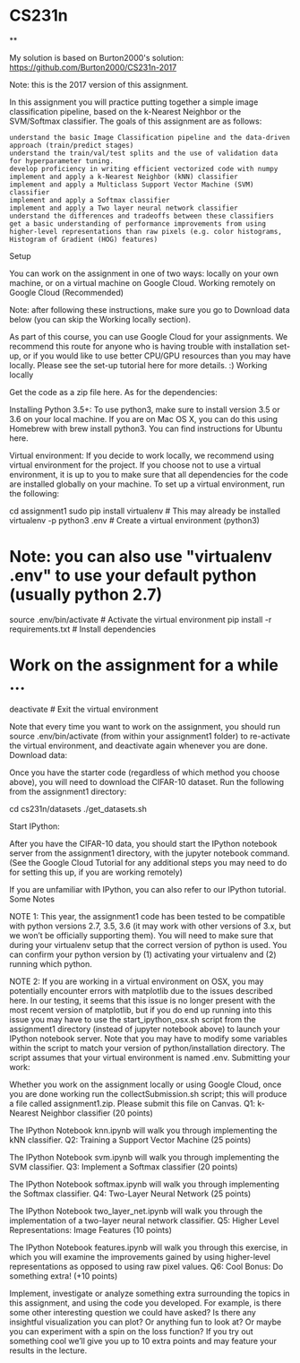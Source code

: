 # CS231n 

**

My solution is based on Burton2000's solution:
https://github.com/Burton2000/CS231n-2017



Note: this is the 2017 version of this assignment.

In this assignment you will practice putting together a simple image classification pipeline, based on the k-Nearest Neighbor or the SVM/Softmax classifier. The goals of this assignment are as follows:

    understand the basic Image Classification pipeline and the data-driven approach (train/predict stages)
    understand the train/val/test splits and the use of validation data for hyperparameter tuning.
    develop proficiency in writing efficient vectorized code with numpy
    implement and apply a k-Nearest Neighbor (kNN) classifier
    implement and apply a Multiclass Support Vector Machine (SVM) classifier
    implement and apply a Softmax classifier
    implement and apply a Two layer neural network classifier
    understand the differences and tradeoffs between these classifiers
    get a basic understanding of performance improvements from using higher-level representations than raw pixels (e.g. color histograms, Histogram of Gradient (HOG) features)

Setup

You can work on the assignment in one of two ways: locally on your own machine, or on a virtual machine on Google Cloud.
Working remotely on Google Cloud (Recommended)

Note: after following these instructions, make sure you go to Download data below (you can skip the Working locally section).

As part of this course, you can use Google Cloud for your assignments. We recommend this route for anyone who is having trouble with installation set-up, or if you would like to use better CPU/GPU resources than you may have locally. Please see the set-up tutorial here for more details. :)
Working locally

Get the code as a zip file here. As for the dependencies:

Installing Python 3.5+: To use python3, make sure to install version 3.5 or 3.6 on your local machine. If you are on Mac OS X, you can do this using Homebrew with brew install python3. You can find instructions for Ubuntu here.

Virtual environment: If you decide to work locally, we recommend using virtual environment for the project. If you choose not to use a virtual environment, it is up to you to make sure that all dependencies for the code are installed globally on your machine. To set up a virtual environment, run the following:

cd assignment1
sudo pip install virtualenv      # This may already be installed
virtualenv -p python3 .env       # Create a virtual environment (python3)
# Note: you can also use "virtualenv .env" to use your default python (usually python 2.7)
source .env/bin/activate         # Activate the virtual environment
pip install -r requirements.txt  # Install dependencies
# Work on the assignment for a while ...
deactivate                       # Exit the virtual environment

Note that every time you want to work on the assignment, you should run source .env/bin/activate (from within your assignment1 folder) to re-activate the virtual environment, and deactivate again whenever you are done.
Download data:

Once you have the starter code (regardless of which method you choose above), you will need to download the CIFAR-10 dataset. Run the following from the assignment1 directory:

cd cs231n/datasets
./get_datasets.sh

Start IPython:

After you have the CIFAR-10 data, you should start the IPython notebook server from the assignment1 directory, with the jupyter notebook command. (See the Google Cloud Tutorial for any additional steps you may need to do for setting this up, if you are working remotely)

If you are unfamiliar with IPython, you can also refer to our IPython tutorial.
Some Notes

NOTE 1: This year, the assignment1 code has been tested to be compatible with python versions 2.7, 3.5, 3.6 (it may work with other versions of 3.x, but we won’t be officially supporting them). You will need to make sure that during your virtualenv setup that the correct version of python is used. You can confirm your python version by (1) activating your virtualenv and (2) running which python.

NOTE 2: If you are working in a virtual environment on OSX, you may potentially encounter errors with matplotlib due to the issues described here. In our testing, it seems that this issue is no longer present with the most recent version of matplotlib, but if you do end up running into this issue you may have to use the start_ipython_osx.sh script from the assignment1 directory (instead of jupyter notebook above) to launch your IPython notebook server. Note that you may have to modify some variables within the script to match your version of python/installation directory. The script assumes that your virtual environment is named .env.
Submitting your work:

Whether you work on the assignment locally or using Google Cloud, once you are done working run the collectSubmission.sh script; this will produce a file called assignment1.zip. Please submit this file on Canvas.
Q1: k-Nearest Neighbor classifier (20 points)

The IPython Notebook knn.ipynb will walk you through implementing the kNN classifier.
Q2: Training a Support Vector Machine (25 points)

The IPython Notebook svm.ipynb will walk you through implementing the SVM classifier.
Q3: Implement a Softmax classifier (20 points)

The IPython Notebook softmax.ipynb will walk you through implementing the Softmax classifier.
Q4: Two-Layer Neural Network (25 points)

The IPython Notebook two_layer_net.ipynb will walk you through the implementation of a two-layer neural network classifier.
Q5: Higher Level Representations: Image Features (10 points)

The IPython Notebook features.ipynb will walk you through this exercise, in which you will examine the improvements gained by using higher-level representations as opposed to using raw pixel values.
Q6: Cool Bonus: Do something extra! (+10 points)

Implement, investigate or analyze something extra surrounding the topics in this assignment, and using the code you developed. For example, is there some other interesting question we could have asked? Is there any insightful visualization you can plot? Or anything fun to look at? Or maybe you can experiment with a spin on the loss function? If you try out something cool we’ll give you up to 10 extra points and may feature your results in the lecture.
